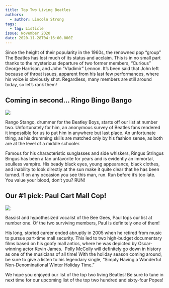 ```yaml
---
title: Top Two Living Beatles
authors:
  - author: Lincoln Strong
tags:
  - tag: Listicle
issue: November 2020
date: 2020-11-28T04:16:00.000Z
---
```

Since the height of their popularity in the 1960s, the renowned pop “group” The Beatles has lost much of its status and acclaim. This is in no small part thanks to the mysterious departure of two former members, “Curious” George Harrison, and John “Vladimir” Lennon. It’s been said that John left because of throat issues, apparent from his last few performances, where his voice is obviously shot. Regardless, many members are still around today, so let’s rank them!

## Coming in second... Ringo Bingo Bango
![](https://lh3.googleusercontent.com/69uT6SJzWyLqaYwlO4yzVKR1gFb5lz9Z1B8IXXqufO6CazUSC6wddPpXOsQHQ95VIQjxLAvGsf5XeiDTzucpNPV2b1aP4qQPohYX0BYpAaANMnB6mn9O_uxJtKTnQMz9wHMrCpz9=s0)

Rango Stango, drummer for the Beatley Boys, starts off our list at number two. Unfortunately for him, an anonymous survey of Beatles fans rendered it impossible for us to put him in anywhere but last place. An unfortunate thing, as his drumming skills are matched only by his fashion sense, as both are at the level of a middle schooler. 

Famous for his characteristic sunglasses and side whiskers, Ringus Stringus Bingus has been a fan unfavorite for years and is evidently an immortal, soulless vampire. His beady black eyes, young appearance, black clothes, and inability to look directly at the sun make it quite clear that he has been turned. If on any occasion you see this man, run. Run before it’s too late. You value your blood, don’t you? RUN!

## Our #1 pick: Paul Cart Mall Cop!

![](https://lh4.googleusercontent.com/Ss6dvBd6n6a18lxzoLOMhTy2Y7RFQwl_5nV0GdwlZCDDPylyG1pQJlzGMmGtww1f59X1SXYhptADwh032MEog2HxSuwkaWhCUCU62N3IfgL73NFhbljr5gcjuGRcq6FfNjRAtxxh=s0)

Bassist and hypothesized vocalist of the Bee Gees, Paul tops our list at number one. Of the two surviving members, Paul is definitely one of them!

His long, storied career ended abruptly in 2005 when he retired from music to pursue part-time mall security. This led to two high-budget documentary films based on his goofy mall antics, where he was depicted by Oscar-winning actor Kevin James. 
Polly McColly will definitely go down in history as one of the musicians of all time! With the holiday season coming around, be sure to give a listen to his legendary single, “Simply Having a Wonderful Non-Denominational Winter Holiday Time.”

We hope you enjoyed our list of the top two living Beatles! Be sure to tune in next time for our upcoming list of the top two hundred and sixty-four Popes!